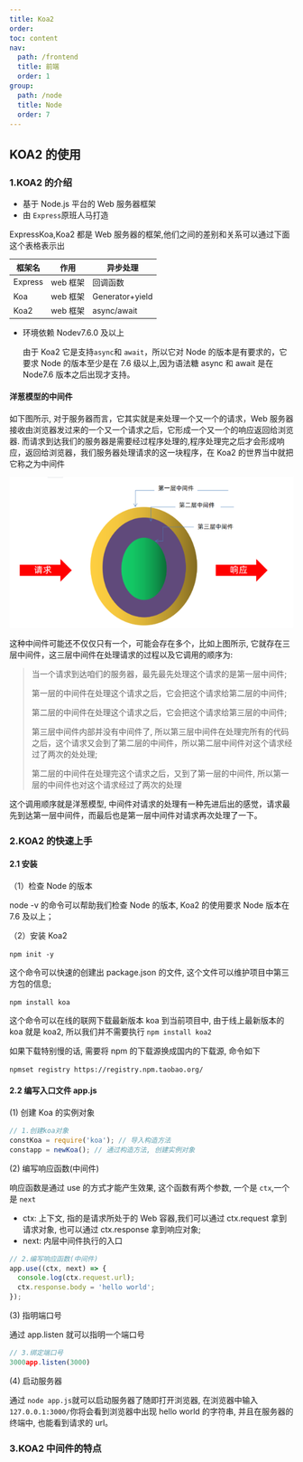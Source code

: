 ```yaml
---
title: Koa2
order:
toc: content
nav:
  path: /frontend
  title: 前端
  order: 1
group:
  path: /node
  title: Node
  order: 7
---
```


## KOA2 的使用

### 1.KOA2 的介绍

- 基于 Node.js 平台的 Web 服务器框架
- 由 `Express`原班人马打造

ExpressKoa,Koa2 都是 Web 服务器的框架,他们之间的差别和关系可以通过下面这个表格表示出

| 框架名  | 作用     | 异步处理        |
| ------- | -------- | --------------- |
| Express | web 框架 | 回调函数        |
| Koa     | web 框架 | Generator+yield |
| Koa2    | web 框架 | async/await     |

- 环境依赖 Nodev7.6.0 及以上

  由于 Koa2 它是支持`async`和 `await`，所以它对 Node 的版本是有要求的，它要求 Node 的版本至少是在 7.6 级以上,因为语法糖 async 和 await 是在 Node7.6 版本之后出现才支持。

#### 洋葱模型的中间件

如下图所示, 对于服务器而言，它其实就是来处理一个又一个的请求，Web 服务器接收由浏览器发过来的一个又一个请求之后，它形成一个又一个的响应返回给浏览器. 而请求到达我们的服务器是需要经过程序处理的,程序处理完之后才会形成响应，返回给浏览器，我们服务器处理请求的这一块程序，在 Koa2 的世界当中就把它称之为中间件

<img src="./image/Koa2/1660144311787.png" alt="image-20210222105031568" style="zoom: 80%;" />

这种中间件可能还不仅仅只有一个，可能会存在多个，比如上图所示, 它就存在三层中间件，这三层中间件在处理请求的过程以及它调用的顺序为:

> 当一个请求到达咱们的服务器，最先最先处理这个请求的是第一层中间件;
>
> 第一层的中间件在处理这个请求之后，它会把这个请求给第二层的中间件;
>
> 第二层的中间件在处理这个请求之后，它会把这个请求给第三层的中间件;
>
> 第三层中间件内部并没有中间件了, 所以第三层中间件在处理完所有的代码之后，这个请求又会到了第二层的中间件，所以第二层中间件对这个请求经过了两次的处处理;
>
> 第二层的中间件在处理完这个请求之后，又到了第一层的中间件, 所以第一层的中间件也对这个请求经过了两次的处理

这个调用顺序就是洋葱模型, 中间件对请求的处理有一种先进后出的感觉，请求最先到达第一层中间件，而最后也是第一层中间件对请求再次处理了一下。

### 2.KOA2 的快速上手

#### 2.1 安装

（1）检查 Node 的版本

node -v 的命令可以帮助我们检查 Node 的版本, Koa2 的使用要求 Node 版本在 7.6 及以上；

（2）安装 Koa2

`npm init -y`

这个命令可以快速的创建出 package.json 的文件, 这个文件可以维护项目中第三方包的信息;

`npm install koa`

这个命令可以在线的联网下载最新版本 koa 到当前项目中, 由于线上最新版本的 koa 就是 koa2, 所以我们并不需要执行 `npm install koa2`

如果下载特别慢的话, 需要将 npm 的下载源换成国内的下载源, 命令如下

`npmset registry https://registry.npm.taobao.org/`

#### 2.2 编写入口文件 app.js

(1) 创建 Koa 的实例对象

```js
// 1.创建koa对象
constKoa = require('koa'); // 导入构造方法
constapp = newKoa(); // 通过构造方法, 创建实例对象
```

(2) 编写响应函数(中间件)

响应函数是通过 use 的方式才能产生效果, 这个函数有两个参数, 一个是 `ctx`,一个是 `next`

- ctx: 上下文, 指的是请求所处于的 Web 容器,我们可以通过 ctx.request 拿到请求对象, 也可以通过 ctx.response 拿到响应对象;
- next: 内层中间件执行的入口

```js
// 2.编写响应函数(中间件)
app.use((ctx, next) => {
  console.log(ctx.request.url);
  ctx.response.body = 'hello world';
});
```

(3) 指明端口号

通过 app.listen 就可以指明一个端口号

```js
// 3.绑定端口号
3000app.listen(3000)
```

(4) 启动服务器

通过 `node app.js`就可以启动服务器了随即打开浏览器, 在浏览器中输入 `127.0.0.1:3000/`你将会看到浏览器中出现 hello world 的字符串, 并且在服务器的终端中, 也能看到请求的 url。

### 3.KOA2 中间件的特点
